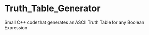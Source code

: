 # Truth_Table_Generator
Small C++ code that generates an ASCII Truth Table for any Boolean Expression
